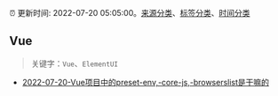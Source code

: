 :alarm_clock: 更新时间: 2022-07-20 05:05:00。[来源分类](../README.md)、[标签分类](../TAGS.md)、[时间分类](../TIMELINE.md)

## Vue


> 关键字：`Vue`、`ElementUI`



- [2022-07-20-Vue项目中的preset-env,-core-js,-browserslist是干嘛的](https://toutiao.io/k/6jf8esr) 